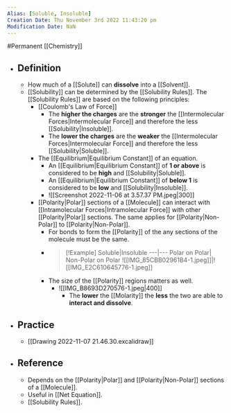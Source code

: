 ```yaml
---
Alias: [Soluble, Insoluble]
Creation Date: Thu November 3rd 2022 11:43:20 pm 
Modification Date: NaN
---
```

#Permanent [[Chemistry]]

- ## Definition
	- How much of a [[Solute]] can **dissolve** into a [[Solvent]].
	- [[Solubility]] can be determined by the [[Solubility Rules]]. The [[Solubility Rules]] are based on the following principles:
		- [[Coulomb's Law of Force]]
			- The **higher the charges** are the **stronger** the [[Intermolecular Forces|Intermolecular Force]] and therefore the less [[Solubility|Insoluble]].
			- The **lower the charges** are the **weaker** the [[Intermolecular Forces|Intermolecular Force]] and therefore the less [[Solubility|Soluble]].
		- The [[Equilibrium|Equilibrium Constant]] of an equation.
			- An [[Equilibrium|Equilibrium Constant]] of **1 or above** is considered to be **high** and [[Solubility|Soluble]].
			- An [[Equilibrium|Equilibrium Constant]] of **below 1** is considered to be **low** and [[Solubility|Insoluble]].
			- ![[Screenshot 2022-11-06 at 3.57.37 PM.jpeg|300]]
		- [[Polarity|Polar]] sections of a [[Molecule]] can interact with [[Intramolecular Forces|Intramolecular Force]] with other [[Polarity|Polar]] sections. The same applies for [[Polarity|Non-Polar]] to [[Polarity|Non-Polar]].
			- For bonds to form the [[Polarity]] of the any sections of the molecule must be the same.
			- > [!Example]
			  > Soluble|Insoluble
			  > ---|---
			  > Polar on Polar| Non-Polar on Polar
			  > ![[IMG_85CBB02961B4-1.jpeg]]|![[IMG_E2C610645776-1.jpeg]]
			- The size of the [[Polarity]] regions matters as well.
				- ![[IMG_B8693D270576-1.jpeg|400]]
					- The **lower** the [[Molarity]] the **less** the two are able to **interact and dissolve**.
- ## Practice
	- [[Drawing 2022-11-07 21.46.30.excalidraw]]
- ## Reference
	- Depends on the [[Polarity|Polar]] and [[Polarity|Non-Polar]] sections of a [[Molecule]].
	- Useful in [[Net Equation]].
	- [[Solubility Rules]].